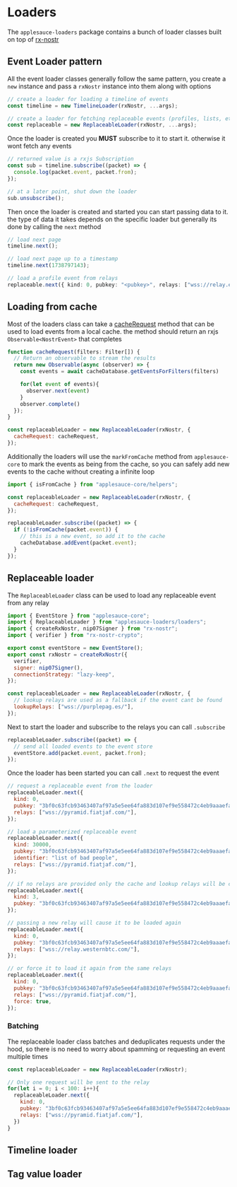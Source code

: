 # Loaders

The `applesauce-loaders` package contains a bunch of loader classes built on top of [rx-nostr](https://github.com/penpenpng/rx-nostr)

## Event Loader pattern

All the event loader classes generally follow the same pattern, you create a `new` instance and pass a `rxNostr` instance into them along with options

```ts
// create a loader for loading a timeline of events
const timeline = new TimelineLoader(rxNostr, ...args);

// create a loader for fetching replaceable events (profiles, lists, etc)
const replaceable = new ReplaceableLoader(rxNostr, ...args);
```

Once the loader is created you **MUST** subscribe to it to start it. otherwise it wont fetch any events

```ts
// returned value is a rxjs Subscription
const sub = timeline.subscribe((packet) => {
  console.log(packet.event, packet.from);
});

// at a later point, shut down the loader
sub.unsubscribe();
```

Then once the loader is created and started you can start passing data to it. the type of data it takes depends on the specific loader but generally its done by calling the `next` method

```ts
// load next page
timeline.next();

// load next page up to a timestamp
timeline.next(1738797143);

// load a profile event from relays
replaceable.next({ kind: 0, pubkey: "<pubkey>", relays: ["wss://relay.example.com"] });
```

## Loading from cache

Most of the loaders class can take a [cacheRequest](https://hzrd149.github.io/applesauce/typedoc/types/applesauce_loaders.CacheRequest.html) method that can be used to load events from a local cache. the method should return an rxjs `Observable<NostrEvent>` that completes

```js
function cacheRequest(filters: Filter[]) {
  // Return an observable to stream the results
  return new Observable(async (observer) => {
    const events = await cacheDatabase.getEventsForFilters(filters)

    for(let event of events){
      observer.next(event)
    }
    observer.complete()
  });
}

const replaceableLoader = new ReplaceableLoader(rxNostr, {
  cacheRequest: cacheRequest,
});
```

Additionally the loaders will use the `markFromCache` method from `applesauce-core` to mark the events as being from the cache, so you can safely add new events to the cache without creating a infinite loop

```js
import { isFromCache } from "applesauce-core/helpers";

const replaceableLoader = new ReplaceableLoader(rxNostr, {
  cacheRequest: cacheRequest,
});

replaceableLoader.subscribe((packet) => {
  if (!isFromCache(packet.event)) {
    // this is a new event, so add it to the cache
    cacheDatabase.addEvent(packet.event);
  }
});
```

## Replaceable loader

The `ReplaceableLoader` class can be used to load any replaceable event from any relay

```js
import { EventStore } from "applesauce-core";
import { ReplaceableLoader } from "applesauce-loaders/loaders";
import { createRxNostr, nip07Signer } from "rx-nostr";
import { verifier } from "rx-nostr-crypto";

export const eventStore = new EventStore();
export const rxNostr = createRxNostr({
  verifier,
  signer: nip07Signer(),
  connectionStrategy: "lazy-keep",
});

const replaceableLoader = new ReplaceableLoader(rxNostr, {
  // lookup relays are used as a fallback if the event cant be found
  lookupRelays: ["wss://purplepag.es/"],
});
```

Next to start the loader and subscribe to the relays you can call `.subscribe`

```js
replaceableLoader.subscribe((packet) => {
  // send all loaded events to the event store
  eventStore.add(packet.event, packet.from);
});
```

Once the loader has been started you can call `.next` to request the event

```js
// request a replaceable event from the loader
replaceableLoader.next({
  kind: 0,
  pubkey: "3bf0c63fcb93463407af97a5e5ee64fa883d107ef9e558472c4eb9aaaefa459d",
  relays: ["wss://pyramid.fiatjaf.com/"],
});

// load a parameterized replaceable event
replaceableLoader.next({
  kind: 30000,
  pubkey: "3bf0c63fcb93463407af97a5e5ee64fa883d107ef9e558472c4eb9aaaefa459d",
  identifier: "list of bad people",
  relays: ["wss://pyramid.fiatjaf.com/"],
});

// if no relays are provided only the cache and lookup relays will be checked
replaceableLoader.next({
  kind: 3,
  pubkey: "3bf0c63fcb93463407af97a5e5ee64fa883d107ef9e558472c4eb9aaaefa459d",
});

// passing a new relay will cause it to be loaded again
replaceableLoader.next({
  kind: 0,
  pubkey: "3bf0c63fcb93463407af97a5e5ee64fa883d107ef9e558472c4eb9aaaefa459d",
  relays: ["wss://relay.westernbtc.com/"],
});

// or force it to load it again from the same relays
replaceableLoader.next({
  kind: 0,
  pubkey: "3bf0c63fcb93463407af97a5e5ee64fa883d107ef9e558472c4eb9aaaefa459d",
  relays: ["wss://pyramid.fiatjaf.com/"],
  force: true,
});
```

### Batching

The replaceable loader class batches and deduplicates requests under the hood, so there is no need to worry about spamming or requesting an event multiple times

```js
const replaceableLoader = new ReplaceableLoader(rxNostr);

// Only one request will be sent to the relay
for(let i = 0; i < 100: i++){
  replaceableLoader.next({
    kind: 0,
    pubkey: "3bf0c63fcb93463407af97a5e5ee64fa883d107ef9e558472c4eb9aaaefa459d",
    relays: ["wss://pyramid.fiatjaf.com/"],
  })
}
```

## Timeline loader

## Tag value loader
